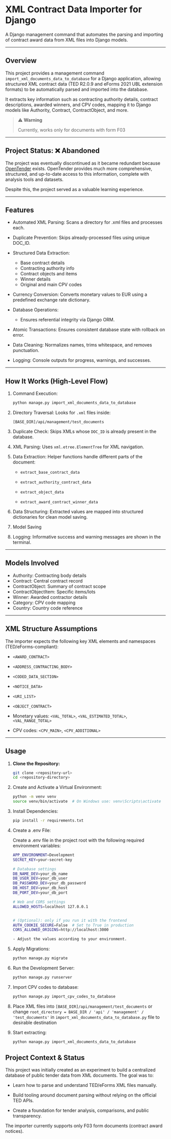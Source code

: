 # XML Contract Data Importer for Django

A Django management command that automates the parsing and importing of contract award data from XML files into Django
models.

---

## Overview

This project provides a management command `import_xml_documents_data_to_database` for a Django application, allowing
structured XML contract
data (TED R2.0.9 and eForms 2021 UBL extension formats) to be automatically parsed and imported into the database.

It extracts key information such as contracting authority details, contract descriptions, awarded winners, and CPV
codes, mapping it to Django models like Authority, Contract, ContractObject, and more.


> ⚠️ **Warning**
>
> Currently, works only for documents with form F03

---

## Project Status: ❌ Abandoned

The project was eventually discontinued as it became redundant because [OpenTender](https://opentender.eu/) exists.
OpenTender provides much more comprehensive, structured, and up-to-date access to this information, complete with
analysis tools and datasets.

Despite this, the project served as a valuable learning experience.

---

## Features

- Automated XML Parsing: Scans a directory for .xml files and processes each.

- Duplicate Prevention: Skips already-processed files using unique DOC_ID.

- Structured Data Extraction:
    - Base contract details
    - Contracting authority info
    - Contract objects and items
    - Winner details
    - Original and main CPV codes

- Currency Conversion: Converts monetary values to EUR using a predefined exchange rate dictionary.
- Database Operations:
    - Ensures referential integrity via Django ORM.
- Atomic Transactions: Ensures consistent database state with rollback on error.
- Data Cleaning: Normalizes names, trims whitespace, and removes punctuation.
- Logging: Console outputs for progress, warnings, and successes.

---

## How It Works (High-Level Flow)

1. Command Execution:
    ```bash
    python manage.py import_xml_documents_data_to_database

2. Directory Traversal:
   Looks for `.xml` files inside:

   `[BASE_DIR]/api/management/test_documents`

3. Duplicate Check:
   Skips XMLs whose `DOC_ID` is already present in the database.

4. XML Parsing:
   Uses `xml.etree.ElementTree` for XML navigation.

5. Data Extraction:
   Helper functions handle different parts of the document:

    - `extract_base_contract_data`

    - `extract_authority_contract_data`

    - `extract_object_data`

    - `extract_award_contract_winner_data`

6. Data Structuring:
   Extracted values are mapped into structured dictionaries for clean model saving.

7. Model Saving

8. Logging:
   Informative success and warning messages are shown in the terminal.

---

## Models Involved

- Authority: Contracting body details
- Contract: Central contract record
- ContractObject: Summary of contract scope
- ContractObjectItem: Specific items/lots
- Winner: Awarded contractor details
- Category: CPV code mapping
- Country: Country code reference

---

## XML Structure Assumptions

The importer expects the following key XML elements and namespaces (TED/eForms-compliant):

- `<AWARD_CONTRACT>`

- `<ADDRESS_CONTRACTING_BODY>`

- `<CODED_DATA_SECTION>`

- `<NOTICE_DATA>`

- `<URI_LIST>`

- `<OBJECT_CONTRACT>`

- Monetary values: `<VAL_TOTAL>`, `<VAL_ESTIMATED_TOTAL>`, `<VAL_RANGE_TOTAL>`

- CPV codes: `<CPV_MAIN>`, `<CPV_ADDITIONAL>`

---

## Usage

1. **Clone the Repository:**

   ```bash
   git clone <repository-url>
   cd <repository-directory>

2. Create and Activate a Virtual Environment:

    ```bash
    python -m venv venv
    source venv/bin/activate  # On Windows use: venv\Scripts\activate

3. Install Dependencies:

    ```bash
    pip install -r requirements.txt

4. Create a .env File:

   Create a .env file in the project root with the following required environment variables:

    ```bash
    APP_ENVIRONMENT=Development
    SECRET_KEY=your-secret-key
    
    # Database settings
    DB_NAME_DEV=your_db_name
    DB_USER_DEV=your_db_user
    DB_PASSWORD_DEV=your_db_password
    DB_HOST_DEV=your_db_host
    DB_PORT_DEV=your_db_port
    
    # Web and CORS settings
    ALLOWED_HOSTS=localhost 127.0.0.1
    
    
    # (Optional): only if you run it with the frontend
    AUTH_COOKIE_SECURE=False  # Set to True in production
    CORS_ALLOWED_ORIGINS=http://localhost:3000

   - Adjust the values according to your environment.

5. Apply Migrations:

    ```bash
    python manage.py migrate

6. Run the Development Server:

   ```bash
   python manage.py runserver

7. Import CPV codes to database:

    ```bash
   python manage.py import_cpv_codes_to_database

8. Place XML files into `[BASE_DIR]/api/management/test_documents` or change
   `root_directory = BASE_DIR / 'api' / 'management' / 'test_documents'` in `import_xml_documents_data_to_database.py`
   file to desirable destination


9. Start extracting:

    ```bash
   python manage.py import_xml_documents_data_to_database

## Project Context & Status

This project was initially created as an experiment to build a centralized database of public tender data from XML
documents. The goal was to:

- Learn how to parse and understand TED/eForms XML files manually.

- Build tooling around document parsing without relying on the official TED APIs.

- Create a foundation for tender analysis, comparisons, and public transparency.

The importer currently supports only F03 form documents (contract award notices).